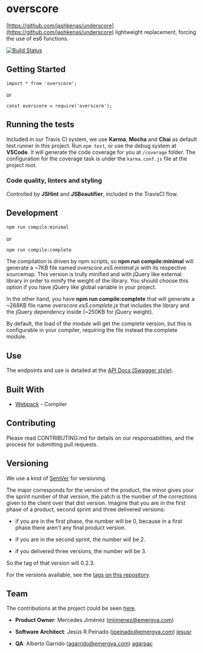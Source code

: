 
# overscore

[https://github.com/jashkenas/underscore](https://github.com/jashkenas/underscore) lightweight replacement, forcing the use of es6 functions.

[![Build Status](https://travis-ci.org/jesusr/overscore.svg?branch=master)](https://travis-ci.org/jesusr/overscore)


## Getting Started

`import * from 'overscore';`

or 

`const overscore = require('overscore');`


## Running the tests

  

Included in our Travis CI system, we use **Karma**,  **Mocha** and **Chai** as default test runner in this project. Run `npm test`, or use the debug system at **VSCode**. It will generate the code coverage for you at `/coverage` folder. The configuration for the coverage task is under the `karma.conf.js` file at the project root.

  

### Code quality, linters and styling

 
Controlled by **JSHint** and **JSBeautifier**, included in the TravisCI flow.


## Development

```bash
npm run compile:minimal
```

or 

```bash
npm run compile:complete
```

The compilation is driven by npm scripts, so **npm run compile:minimal** will generate a ~7KB file named _overscore.es5.minimal.js_ with its respective sourcemap. This version is trully minified and with jQuery like external library in order to minify the weight of the library. You should choose this option if you have jQuery like global variable in your project.

In the other hand, you have **npm run compile:complete** that will generate a ~288KB file name _overscore.es5.complete.js_ that includes the library and the jQuery dependency inside (~250KB for jQuery weight).

By default, the load of the module will get the complete version, but this is configurable in your compiler, requiring the file instead the complete module.
  

## Use

  

The endpoints and use is detailed at the [API Docs (Swagger style)](http://mobile-services-dot-uefa-mobility-companion.appspot.com/api-docs/).

  

## Built With

  

*  [Webpack](https://webpack.js.org/) - Compiler

  

## Contributing

  

Please read CONTRIBUTING.md for details on our responsabilities, and the process for submitting pull requests.

  

## Versioning

  

We use a kind of [SemVer](http://semver.org/) for versioning.

The major corresponds for the version of the product, the minor gives your the sprint number of that version, the patch is the number of the corrections given to the client over that dist version. Imagine that you are in the first phase of a product, second sprint and three delivered versions:

  

- if you are in the first phase, the number will be 0, because in a first phase there aren't any final product version.

- if you are in the second sprint, the number will be 2.

- if you delivered three versions, the number will be 3.

  

So the tag of that version will 0.2.3.

  

For the versions available, see the [tags on this repository](https://github.com/Emergya/uefa-mobility-cms-src/tags).

  

## Team

  

The contributions at the project could be seen [here](https://github.com/Emergya/uefa-mobility-cms-src/graphs/contributors).

  

-  **Product Owner**: Mercedes Jiménez (mjimenez@emergya.com)

-  **Software Architect**: Jesús R Peinado (jpeinado@emergya.com) [jesusr](https://github.com/jesusr)

-  **QA**: Alberto Garrido (agarrido@emergya.com) [agarpac](https://github.com/agarpac)
